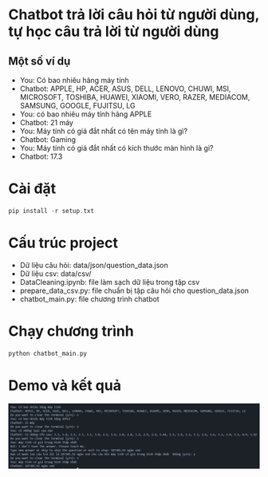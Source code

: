 # Chatbot trả lời câu hỏi từ người dùng, tự học câu trả lời từ người dùng

## Một số ví dụ
- You: Có bao nhiêu hãng máy tính
- Chatbot: APPLE, HP, ACER, ASUS, DELL, LENOVO, CHUWI, MSI, MICROSOFT, TOSHIBA, HUAWEI, XIAOMI, VERO, RAZER, MEDIACOM, SAMSUNG, GOOGLE, FUJITSU, LG
- You: có bao nhiêu máy tính hãng APPLE
- Chatbot: 21 máy
- You: Máy tính có giá đắt nhất có tên máy tính là gì?
- Chatbot: Gaming
- You: Máy tính có giá đắt nhất có kích thước màn hình là gì?
- Chatbot: 17.3
# Cài đặt
```c
pip install -r setup.txt
```

# Cấu trúc project
- Dữ liệu câu hỏi: data/json/question_data.json
- Dữ liệu csv: data/csv/
- DataCleaning.ipynb: file làm sạch dữ liệu trong tập csv
- prepare_data_csv.py: file chuẩn bị tập câu hỏi cho question_data.json
- chatbot_main.py: file chương trình chatbot

# Chạy chương trình
```c
python chatbot_main.py
```

# Demo và kết quả

![examples](images/demo.png)






